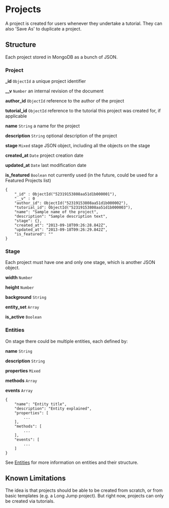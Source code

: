 # Projects

A project is created for users whenever they undertake a tutorial. They can also 'Save As' to duplicate a project.


## Structure

Each project stored in MongoDB as a bunch of JSON.


### Project

**_id** `ObjectId` a unique project identifier

**__v** `Number` an internal revision of the document

**author_id** `ObjectId` reference to the author of the project

**tutorial_id** `ObjectId` reference to the tutorial this project was created for, if applicable

**name** `String` a name for the project

**description** `String` optional description of the project

**stage** `Mixed` stage JSON object, including all the objects on the stage

**created_at** `Date` project creation date

**updated_at** `Date` last modification date

**is_featured** `Boolean` not currently used (in the future, could be used for a Featured Projects list)

```
{
    "_id" : ObjectId("52319153808aa51d1b000001"),
	"__v" : 0
    "author_id": ObjectId("52319153808aa51d1b000002"),
    "tutorial_id": ObjectId("52319153808aa51d1b000003"),
    "name": "Sample name of the project",
    "description": "Sample description text",
    "stage": {},
    "created_at": "2013-09-18T09:26:28.842Z",
    "updated_at": "2013-09-18T09:26:29.842Z",
    "is_featured": ""
}
```


### Stage

Each project must have one and only one stage, which is another JSON object.

**width** `Number`

**height** `Number`

**background** `String`

**entity_set** `Array`

**is_active** `Boolean`


### Entities

On stage there could be multiple entities, each defined by:

**name** `String`

**description** `String`

**properties** `Mixed`

**methods** `Array`

**events** `Array`

```
{
    "name": "Entity title",
    "description": "Entity explained",
    "properties": [
        ...
    ],
    "methods": [
        ...
    ],
    "events": [
        ...
    ]
}
```

See [Entities](03_entities.md) for more information on entities and their structure.


## Known Limitations

The idea is that projects should be able to be created from scratch, or from basic templates (e.g. a Long Jump project).
But right now, projects can only be created via tutorials.
